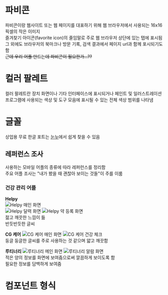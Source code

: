 # 파비콘  
파비콘이랑 웹사이트 또는 웹 페이지를 대표하기 위해 웹 브라우저에서 사용되는 16x16 픽셀의 작은 이미지  
즐겨찾기 아이콘(favorite icon)의 줄임말로 주로 웹 브라우저 상단에 있는 탭에 표시됨  
그 외에도 브라우저의 북마크나 방문 기록, 검색 결과에서 페이지 url과 함께 포시되기도 함  
~~근데 우리 어플 만드는데 파비콘이 필요한가...??~~


# 컬러 팔레트  
컬러 팔레트란 장치 화면이나 기타 인터페이스에 표시되거나 페인트 및 일러스트레이션 프로그램에 사용되는 색상 및 도구 모음에 표시될 수 있는 전체 색상 범위를 나타냄   

# 글꼴  
상업용 무료 한글 포트는 [눈누](https://noonnu.cc/)에서 쉽게 찾을 수 있음  

## 레퍼런스 조사  
사용하는 모바일 어플의 종류에 따라 레퍼런스를 정리함  
주요 어플 조사는 "내가 봤을 때 괜찮아 보이는 것들"이 주를 이룸  

### 건강 관리 어플  
**Helpy**  
![Helpy 매인 화면](./Helpy_1.PNG)  
![Helpy 달력 화면](./Helpy_2.PNG)
![Helpy 약 등록 화면](./Helpy_3.PNG)  
젊고 깨끗한 느낌이 듦  
반듯반듯한 글씨  

**CG 케어**
![CG 케어 매인 화면](./CGCare_1.png)
![CG 케어 건강 체크](./CGCare_2.png)  
둥글 둥글한 글씨를 주로 사용하는 것 같으며 얇고 깨끗함  

**루티너리**
![루티너리 메인 화면](./routinery_1.webp)
![루티너리 알람 화면](./routinery_2.webp)  
적은 양의 정보를 화면에 보여줌으로써 깔끔하게 보이도록 함  
필요한 정보를 담백하게 보여줌  

# 컴포넌트 형식  